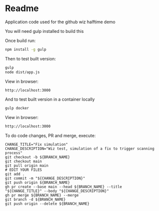# Readme
Application code used for the github wiz halftime demo

You will need gulp installed to build this

Once build run:

```bash
npm install -g gulp
```

Then to test built version:
```bash
gulp
node dist/app.js
```

View in browser:
```bash
http://localhost:3000
```

And to test built version in a container locally

```bash
gulp docker
```

View in browser:
```bash
http://localhost:3000
```

To do code changes, PR and merge, execute:
```BRANCH_NAME="fix-testing"
CHANGE_TITLE="Fix simulation"
CHANGE_DESCRIPTION="Wiz test, simulation of a fix to trigger scanning process"
git checkout -b ${BRANCH_NAME}
git checkout main
git pull origin main
# EDIT YOUR FILES
git add .
git commit -m "${CHANGE_DESCRIPTION}"
git push origin ${BRANCH_NAME}
gh pr create --base main --head ${BRANCH_NAME} --title "${CHANGE_TITLE}" --body "${CHANGE_DESCRIPTION}"
gh pr merge ${BRANCH_NAME} --merge
git branch -d ${BRANCH_NAME}
git push origin --delete ${BRANCH_NAME}
```
